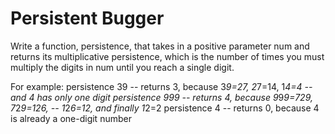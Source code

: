 # Persistent Bugger

Write a function, persistence, that takes in a positive parameter num and returns its multiplicative persistence, which is the number of times you must multiply the digits in num until you reach a single digit.

For example:
 persistence 39 -- returns 3, because 3*9=27, 2*7=14, 1*4=4
                -- and 4 has only one digit
 persistence 999 -- returns 4, because 9*9*9=729, 7*2*9=126,
                 -- 1*2*6=12, and finally 1*2=2
 persistence 4 -- returns 0, because 4 is already a one-digit number
